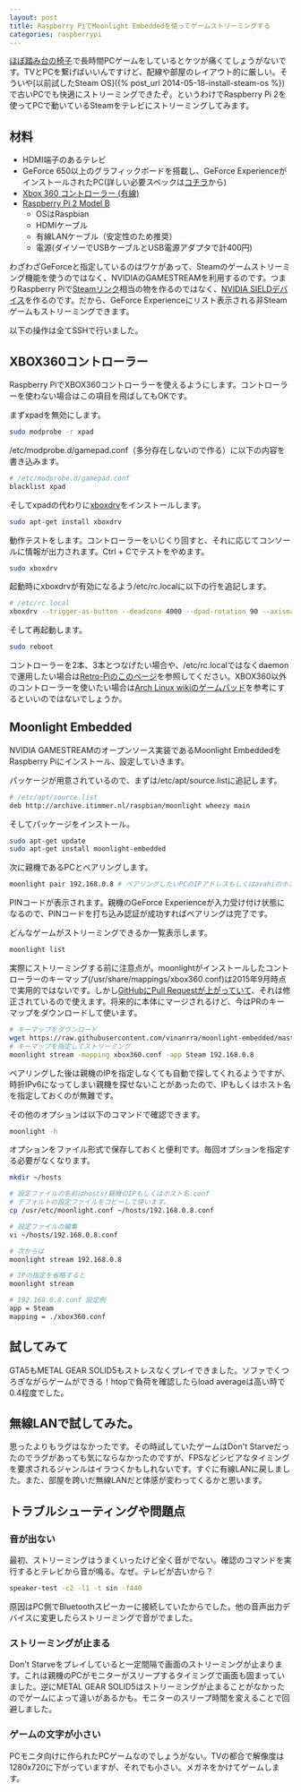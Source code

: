 ```yaml
---
layout: post
title: Raspberry PiでMoonlight Embeddedを使ってゲームストリーミングする
categories: raspberrypi
---
```

<a href="http://www.amazon.co.jp/gp/product/B0053EZEY0/ref=as_li_ss_tl?ie=UTF8&camp=247&creative=7399&creativeASIN=B0053EZEY0&linkCode=as2&tag=count_0-22">ほぼ踏み台の椅子</a><img src="http://ir-jp.amazon-adsystem.com/e/ir?t=count_0-22&l=as2&o=9&a=B0053EZEY0" width="1" height="1" border="0" alt="" style="border:none !important; margin:0px !important;" />で長時間PCゲームをしているとケツが痛くてしょうがないです。TVとPCを繋げばいいんですけど、配線や部屋のレイアウト的に厳しい。そういや[以前試したSteam OS]({% post_url 2014-05-18-install-steam-os %})で古いPCでも快適にストリーミングできたぞ。というわけでRaspberry Pi 2を使ってPCで動いているSteamをテレビにストリーミングしてみます。

## 材料

* HDMI端子のあるテレビ
* GeForce 650以上のグラフィックボードを搭載し、GeForce ExperienceがインストールされたPC(詳しい必要スペックは[コチラ][nvidia_gamestreaming]から)
* <a href="http://www.amazon.co.jp/gp/product/B004DL20UU/ref=as_li_ss_tl?ie=UTF8&camp=247&creative=7399&creativeASIN=B004DL20UU&linkCode=as2&tag=count_0-22">Xbox 360 コントローラー (有線)</a><img src="http://ir-jp.amazon-adsystem.com/e/ir?t=count_0-22&l=as2&o=9&a=B004DL20UU" width="1" height="1" border="0" alt="" style="border:none !important; margin:0px !important;" />
* <a href="http://www.amazon.co.jp/gp/product/B00TBKFAI2/ref=as_li_ss_tl?ie=UTF8&camp=247&creative=7399&creativeASIN=B00TBKFAI2&linkCode=as2&tag=count_0-22">Raspberry Pi 2 Model B</a><img src="http://ir-jp.amazon-adsystem.com/e/ir?t=count_0-22&l=as2&o=9&a=B00TBKFAI2" width="1" height="1" border="0" alt="" style="border:none !important; margin:0px !important;" />
  * OSはRaspbian
  * HDMIケーブル
  * 有線LANケーブル（安定性のため推奨）
  * 電源(ダイソーでUSBケーブルとUSB電源アダプタで計400円)

わざわざGeForceと指定しているのはワケがあって、Steamのゲームストリーミング機能を使うのではなく、NVIDIAのGAMESTREAMを利用するのです。つまりRaspberry Piで[Steamリンク][steamlink]相当の物を作るのではなく、[NVIDIA SIELDデバイス][nvidia_sield]を作るのです。だから、GeForce Experienceにリスト表示される非Steamゲームもストリーミングできます。

以下の操作は全てSSHで行いました。

## XBOX360コントローラー
Raspberry PiでXBOX360コントローラーを使えるようにします。コントローラーを使わない場合はこの項目を飛ばしてもOKです。

まずxpadを無効にします。

``` bash
sudo modprobe -r xpad
```

/etc/modprobe.d/gamepad.conf（多分存在しないので作る）に以下の内容を書き込みます。

``` bash
# /etc/modprobe.d/gamepad.conf
blacklist xpad
```

そしてxpadの代わりに[xboxdrv][xboxdrv]をインストールします。

``` bash
sudo apt-get install xboxdrv
```

動作テストをします。コントローラーをいじくり回すと、それに応じてコンソールに情報が出力されます。Ctrl + Cでテストをやめます。

``` bash
sudo xboxdrv
```

起動時にxboxdrvが有効になるよう/etc/rc.localに以下の行を追記します。

``` bash
# /etc/rc.local
xboxdrv --trigger-as-button --deadzone 4000 --dpad-rotation 90 --axismap -DPAD_X=DPAD_X silent &
```

そして再起動します。

``` bash
sudo reboot
```

コントローラーを2本、3本とつなげたい場合や、/etc/rc.localではなくdaemonで運用したい場合は[Retro-Piのこのページ][retro-pi-controller]を参照してください。XBOX360以外のコントローラーを使いたい場合は[Arch Linux wikiのゲームパッド][arch-wiki-gamepad]を参考にするといいのではないでしょうか。

## Moonlight Embedded
NVIDIA GAMESTREAMのオープンソース実装であるMoonlight EmbeddedをRaspberry Piにインストール、設定していきます。

パッケージが用意されているので、まずは/etc/apt/source.listに追記します。

``` bash
# /etc/apt/source.list
deb http://archive.itimmer.nl/raspbian/moonlight wheezy main
```

そしてパッケージをインストール。

``` bash
sudo apt-get update
sudo apt-get install moonlight-embedded
```

次に親機であるPCとペアリングします。

``` bash
moonlight pair 192.168.0.8 # ペアリングしたいPCのIPアドレスもしくはavahiのホスト名)
```

PINコードが表示されます。親機のGeForce Experienceが入力受け付け状態になるので、PINコードを打ち込み認証が成功すればペアリングは完了です。

どんなゲームがストリーミングできるか一覧表示します。

``` bash
moonlight list
```

実際にストリーミングする前に注意点が。moonlightがインストールしたコントローラーのキーマップ(/usr/share/mappings/xbox360.conf)は2015年9月時点で実用的ではないです。しかし[GitHubにPull Requestが上がっていて][moonlight-pr]、それは修正されているので使えます。将来的に本体にマージされるけど、今はPRのキーマップをダウンロードして使います。

``` bash
# キーマップをダウンロード
wget https://raw.githubusercontent.com/vinanrra/moonlight-embedded/master/mappings/xbox360.conf
# キーマップを指定してストリーミング
moonlight stream -mapping xbox360.conf -app Steam 192.168.0.8
```

ペアリングした後は親機のIPを指定しなくても自動で探してくれるようですが、時折IPv6になってしまい親機を探せないことがあったので、IPもしくはホスト名を指定しておくのが無難です。

その他のオプションは以下のコマンドで確認できます。

``` bash
moonlight -h
```

オプションをファイル形式で保存しておくと便利です。毎回オプションを指定する必要がなくなります。

``` bash
mkdir ~/hosts

# 設定ファイルの名前はhosts/親機のIPもしくはホスト名.conf
# デフォルトの設定ファイルをコピーして使います。
cp /usr/etc/moonlight.conf ~/hosts/192.168.0.8.conf

# 設定ファイルの編集
vi ~/hosts/192.168.0.8.conf

# 次からは
moonlight stream 192.168.0.8

# IPの指定を省略すると
moonlight stream
```

``` bash
# 192.168.0.8.conf 設定例
app = Steam
mapping = ./xbox360.conf
```

## 試してみて
GTA5もMETAL GEAR SOLID5もストレスなくプレイできました。ソファでくつろぎながらゲームができる！htopで負荷を確認したらload averageは高い時で0.4程度でした。

## 無線LANで試してみた。
思ったよりもラグはなかったです。その時試していたゲームはDon't Starveだったのでラグがあっても気にならなかったのですが、FPSなどシビアなタイミングを要求されるジャンルはイラつくかもしれないです。すぐに有線LANに戻しました。また、部屋を跨いだ無線LANだと体感が変わってくるかと思います。

## トラブルシューティングや問題点

### 音が出ない
最初、ストリーミングはうまくいったけど全く音がでない。確認のコマンドを実行するとテレビから音が鳴る。なぜ。テレビが古いから？

``` bash
speaker-test -c2 -l1 -t sin -f440 
```

原因はPC側でBluetoothスピーカーに接続していたからでした。他の音声出力デバイスに変更したらストリーミングで音がでました。

### ストリーミングが止まる
Don't Starveをプレイしていると一定間隔で画面のストリーミングが止まります。これは親機のPCがモニターがスリープするタイミングで画面も固まっていました。逆にMETAL GEAR SOLID5はストリーミングが止まることがなかったのでゲームによって違いがあるかも。モニターのスリープ時間を変えることで回避しました。

### ゲームの文字が小さい
PCモニタ向けに作られたPCゲームなのでしょうがない。TVの都合で解像度は1280x720に下がっていますが、それでも小さい。メガネをかけてゲームします。

[steamlink]: http://store.steampowered.com/universe/link/?l=japanese
[nvidia_gamestreaming]: http://shield.nvidia.co.jp/play-pc-games/
[nvidia_sield]: http://shield.nvidia.co.jp
[moonlight-embedded]: https://github.com/irtimmer/moonlight-embedded
[retro-pi-controller]: https://github.com/RetroPie/RetroPie-Setup/wiki/Setting-up-the-XBox360-controller
[xboxdrv]: http://pingus.seul.org/~grumbel/xboxdrv/
[moonlight-pr]: https://github.com/irtimmer/moonlight-embedded/pull/209
[arch-wiki-gamepad]: https://wiki.archlinuxjp.org/index.php/ゲームパッド
